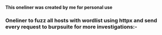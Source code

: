 **This oneliner was created by me for personal use**

### Oneliner to fuzz all hosts with wordlist using httpx and send every request to burpsuite for more investigations:- 

```httpx -l hosts -paths dir.txt -threads 100 -random-agent -x GET,POST  -tech-detect -status-code  -follow-redirects -title -http-proxy http://127.0.0.1:8080
```

